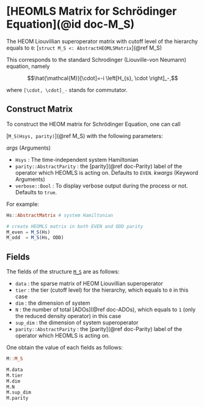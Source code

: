 # [HEOMLS Matrix for Schrödinger Equation](@id doc-M_S)
The HEOM Liouvillian superoperator matrix with cutoff level of the hierarchy equals to `0`: [`struct M_S <: AbstractHEOMLSMatrix`](@ref M_S) 

This corresponds to the standard Schrodinger (Liouville-von Neumann) equation, namely
```math
\hat{\mathcal{M}}[\cdot]=-i \left[H_{s}, \cdot \right]_-,
```
where ``[\cdot, \cdot]_-`` stands for commutator.

## Construct Matrix
To construct the HEOM matrix for Schrödinger Equation, one can call 

[`M_S(Hsys, parity)`](@ref M_S) with the following parameters:

*args* (Arguments)
 - `Hsys` : The time-independent system Hamiltonian
 - `parity::AbstractParity` : the [parity](@ref doc-Parity) label of the operator which HEOMLS is acting on. Defaults to `EVEN`.
*kwargs* (Keyword Arguments)
 - `verbose::Bool` : To display verbose output during the process or not. Defaults to `true`.

For example:
```julia
Hs::AbstractMatrix # system Hamiltonian

# create HEOMLS matrix in both EVEN and ODD parity
M_even = M_S(Hs) 
M_odd  = M_S(Hs, ODD) 
```

## Fields
The fields of the structure [`M_S`](@ref) are as follows:
 - `data` : the sparse matrix of HEOM Liouvillian superoperator
 - `tier` : the tier (cutoff level) for the hierarchy, which equals to `0` in this case
 - `dim` : the dimension of system
 - `N` : the number of total [ADOs](@ref doc-ADOs), which equals to `1` (only the reduced density operator) in this case
 - `sup_dim` : the dimension of system superoperator
 - `parity::AbstractParity` : the [parity](@ref doc-Parity) label of the operator which HEOMLS is acting on.

One obtain the value of each fields as follows:
```julia
M::M_S

M.data
M.tier
M.dim
M.N
M.sup_dim
M.parity
```